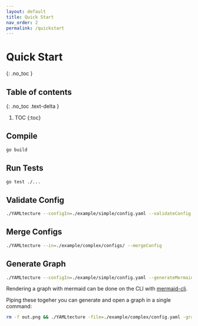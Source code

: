 ```yaml
---
layout: default
title: Quick Start
nav_order: 2
permalink: /quickstart
---
```


# Quick Start
{: .no_toc }

## Table of contents
{: .no_toc .text-delta }

1. TOC
{:toc}

## Compile

```bash
go build
```

## Run Tests

```bash
go test ./...
```

## Validate Config

```bash
./YAMLtecture --configIn=./example/simple/config.yaml --validateConfig
```

## Merge Configs

```bash
./YAMLtecture --in=./example/complex/configs/ --mergeConfig
```

## Generate Graph

```bash
./YAMLtecture --configIn=./example/simple/config.yaml --generateMermaid
```

Rendering a graph with mermaid can be done on the CLI with [mermaid-cli](https://github.com/mermaid-js/mermaid-cli).

Piping these togeher you can generate and open a graph in a single command:

```bash
rm -f out.png && ./YAMLtecture -file=./example/complex/config.yaml -graph | mmdc -i - -o ./out.png && open ./out.png
```
